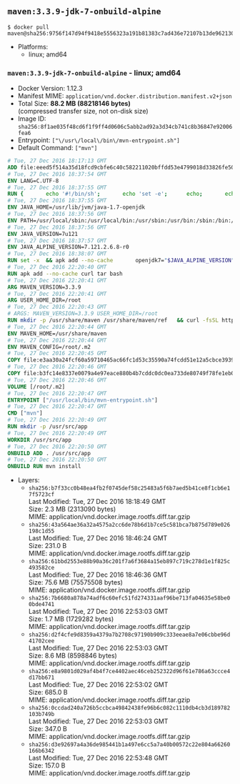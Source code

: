 ## `maven:3.3.9-jdk-7-onbuild-alpine`

```console
$ docker pull maven@sha256:9756f147d94f9418e5556323a191b81383c7ad436e72107b13de9621307f30d2
```

-	Platforms:
	-	linux; amd64

### `maven:3.3.9-jdk-7-onbuild-alpine` - linux; amd64

-	Docker Version: 1.12.3
-	Manifest MIME: `application/vnd.docker.distribution.manifest.v2+json`
-	Total Size: **88.2 MB (88218146 bytes)**  
	(compressed transfer size, not on-disk size)
-	Image ID: `sha256:8f1ae035f48cd6f1f9ff4d0606c5abb2ad92a3d34cb741c8b36847e92006fea6`
-	Entrypoint: `["\/usr\/local\/bin\/mvn-entrypoint.sh"]`
-	Default Command: `["mvn"]`

```dockerfile
# Tue, 27 Dec 2016 18:17:13 GMT
ADD file:eeed5f514a35d18fcd9cbfe6c40c582211020bffdd53e4799018d33826fe5067 in / 
# Tue, 27 Dec 2016 18:37:54 GMT
ENV LANG=C.UTF-8
# Tue, 27 Dec 2016 18:37:55 GMT
RUN { 		echo '#!/bin/sh'; 		echo 'set -e'; 		echo; 		echo 'dirname "$(dirname "$(readlink -f "$(which javac || which java)")")"'; 	} > /usr/local/bin/docker-java-home 	&& chmod +x /usr/local/bin/docker-java-home
# Tue, 27 Dec 2016 18:37:55 GMT
ENV JAVA_HOME=/usr/lib/jvm/java-1.7-openjdk
# Tue, 27 Dec 2016 18:37:56 GMT
ENV PATH=/usr/local/sbin:/usr/local/bin:/usr/sbin:/usr/bin:/sbin:/bin:/usr/lib/jvm/java-1.7-openjdk/jre/bin:/usr/lib/jvm/java-1.7-openjdk/bin
# Tue, 27 Dec 2016 18:37:56 GMT
ENV JAVA_VERSION=7u121
# Tue, 27 Dec 2016 18:37:57 GMT
ENV JAVA_ALPINE_VERSION=7.121.2.6.8-r0
# Tue, 27 Dec 2016 18:38:07 GMT
RUN set -x 	&& apk add --no-cache 		openjdk7="$JAVA_ALPINE_VERSION" 	&& [ "$JAVA_HOME" = "$(docker-java-home)" ]
# Tue, 27 Dec 2016 22:20:40 GMT
RUN apk add --no-cache curl tar bash
# Tue, 27 Dec 2016 22:20:41 GMT
ARG MAVEN_VERSION=3.3.9
# Tue, 27 Dec 2016 22:20:41 GMT
ARG USER_HOME_DIR=/root
# Tue, 27 Dec 2016 22:20:43 GMT
# ARGS: MAVEN_VERSION=3.3.9 USER_HOME_DIR=/root
RUN mkdir -p /usr/share/maven /usr/share/maven/ref   && curl -fsSL http://apache.osuosl.org/maven/maven-3/$MAVEN_VERSION/binaries/apache-maven-$MAVEN_VERSION-bin.tar.gz     | tar -xzC /usr/share/maven --strip-components=1   && ln -s /usr/share/maven/bin/mvn /usr/bin/mvn
# Tue, 27 Dec 2016 22:20:44 GMT
ENV MAVEN_HOME=/usr/share/maven
# Tue, 27 Dec 2016 22:20:44 GMT
ENV MAVEN_CONFIG=/root/.m2
# Tue, 27 Dec 2016 22:20:45 GMT
COPY file:e3aa30a24fcf60a59710465ac66fc1d53c35590a74fcdd51e12a5cbce393904b in /usr/local/bin/mvn-entrypoint.sh 
# Tue, 27 Dec 2016 22:20:46 GMT
COPY file:b3fc14e8337e0079a4e97eace880b4b7cddc0dc0ea733de80749f78fe1eb089a in /usr/share/maven/ref/ 
# Tue, 27 Dec 2016 22:20:46 GMT
VOLUME [/root/.m2]
# Tue, 27 Dec 2016 22:20:47 GMT
ENTRYPOINT ["/usr/local/bin/mvn-entrypoint.sh"]
# Tue, 27 Dec 2016 22:20:47 GMT
CMD ["mvn"]
# Tue, 27 Dec 2016 22:20:49 GMT
RUN mkdir -p /usr/src/app
# Tue, 27 Dec 2016 22:20:49 GMT
WORKDIR /usr/src/app
# Tue, 27 Dec 2016 22:20:50 GMT
ONBUILD ADD . /usr/src/app
# Tue, 27 Dec 2016 22:20:50 GMT
ONBUILD RUN mvn install
```

-	Layers:
	-	`sha256:b7f33cc0b48ea4fb2f0745def58c25483a5f6b7aed5b41ce8f1cb6e17f5723cf`  
		Last Modified: Tue, 27 Dec 2016 18:18:49 GMT  
		Size: 2.3 MB (2313090 bytes)  
		MIME: application/vnd.docker.image.rootfs.diff.tar.gzip
	-	`sha256:43a564ae36a32a4575a2cc6de78b6d1b7ce5c581bca7b875d789e026198c1d55`  
		Last Modified: Tue, 27 Dec 2016 18:46:24 GMT  
		Size: 231.0 B  
		MIME: application/vnd.docker.image.rootfs.diff.tar.gzip
	-	`sha256:61bbd2553e88b90a36c201f7a6f3684a15eb897c719c278d1e1f825c493582ce`  
		Last Modified: Tue, 27 Dec 2016 18:46:36 GMT  
		Size: 75.6 MB (75575508 bytes)  
		MIME: application/vnd.docker.image.rootfs.diff.tar.gzip
	-	`sha256:7b6680a878a74adf6c60efc51fd274331aaf96be713fa04635e58be00bde4741`  
		Last Modified: Tue, 27 Dec 2016 22:53:03 GMT  
		Size: 1.7 MB (1729282 bytes)  
		MIME: application/vnd.docker.image.rootfs.diff.tar.gzip
	-	`sha256:d2f4cfe9d8359a4379a7b2708c97190b909c333eeae8a7e06cbbe96d41702cee`  
		Last Modified: Tue, 27 Dec 2016 22:53:03 GMT  
		Size: 8.6 MB (8598846 bytes)  
		MIME: application/vnd.docker.image.rootfs.diff.tar.gzip
	-	`sha256:e8a9801d029af4b4f7ce4402aec46ceb252322d96f61e786a63ccce4d17bb671`  
		Last Modified: Tue, 27 Dec 2016 22:53:02 GMT  
		Size: 685.0 B  
		MIME: application/vnd.docker.image.rootfs.diff.tar.gzip
	-	`sha256:0ccdad240a726b5ccbca49842438fe96b6c082c1110db4cb3d189782103b749b`  
		Last Modified: Tue, 27 Dec 2016 22:53:03 GMT  
		Size: 347.0 B  
		MIME: application/vnd.docker.image.rootfs.diff.tar.gzip
	-	`sha256:d3e92697a4a36de985441b1a497e6cc5a7a40b00572c22e804a66260166b6342`  
		Last Modified: Tue, 27 Dec 2016 22:53:48 GMT  
		Size: 157.0 B  
		MIME: application/vnd.docker.image.rootfs.diff.tar.gzip
